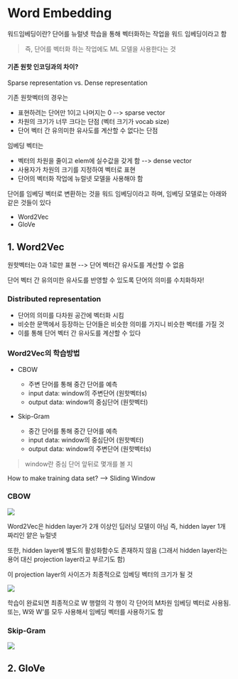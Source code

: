 # Word Embedding

워드임베딩이란?
단어를 뉴럴넷 학습을 통해 벡터화하는 작업을 워드 임베딩이라고 함

> 즉, 단어를 벡터화 하는 작업에도 ML 모델을 사용한다는 것

#### 기존 원핫 인코딩과의 차이?

Sparse representation vs. Dense representation

기존 원핫벡터의 경우는
- 표현하려는 단어만 1이고 나머지는 0 --> sparse vector
- 차원의 크기가 너무 크다는 단점 (벡터 크기가 vocab size)
- 단어 벡터 간 유의미한 유사도를 계산할 수 없다는 단점

임베딩 벡터는
- 벡터의 차원을 줄이고 elem에 실수값을 갖게 함 --> dense vector
- 사용자가 차원의 크기를 지정하여 벡터로 표현
- 단어의 벡터화 작업에 뉴럴넷 모델을 사용해야 함

단어를 임베딩 벡터로 변환하는 것을 워드 임베딩이라고 하며,
임베딩 모델로는 아래와 같은 것들이 있다

- Word2Vec
- GloVe

## 1. Word2Vec

원핫벡터는 0과 1로만 표현 --> 단어 벡터간 유사도를 계산할 수 없음

단어 벡터 간 유의미한 유사도를 반영할 수 있도록 단어의 의미를 수치화하자!

### Distributed representation
- 단어의 의미를 다차원 공간에 벡터화 시킴
- 비슷한 문맥에서 등장하는 단어들은 비슷한 의미를 가지니 비슷한 벡터를 가질 것
- 이를 통해 단어 벡터 간 유사도를 계산할 수 있다

### Word2Vec의 학습방법

- CBOW
  - 주변 단어를 통해 중간 단어를 예측
  - input data: window의 주변단어 (원핫벡터s)
  - output data: window의 중심단어 (원핫벡터)

- Skip-Gram
  - 중간 단어를 통해 중간 단어를 예측
  - input data: window의 중심단어 (원핫벡터)
  - output data: window의 주변단어 (원핫벡터s)

> window란 중심 단어 앞뒤로 몇개를 볼 지

How to make training data set? --> Sliding Window

### CBOW

![](https://wikidocs.net/images/page/22660/word2vec_renew_1.PNG)

Word2Vec은 hidden layer가 2개 이상인 딥러닝 모델이 아님
즉, hidden layer 1개 짜리인 얕은 뉴럴넷

또한, hidden layer에 별도의 활성화함수도 존재하지 않음
(그래서 hidden layer라는 용어 대신 projection layer라고 부르기도 함)

이 projection layer의 사이즈가 최종적으로 임베딩 벡터의 크기가 될 것

![](https://wikidocs.net/images/page/22660/word2vec_renew_3.PNG)

학습이 완료되면 최종적으로 W 행렬의 각 행이 각 단어의 M차원 임베딩 벡터로 사용됨.
또는, W와 W'를 모두 사용해서 임베딩 벡터를 사용하기도 함

### Skip-Gram

![](https://wikidocs.net/images/page/22660/word2vec_renew_6.PNG)

## 2. GloVe
